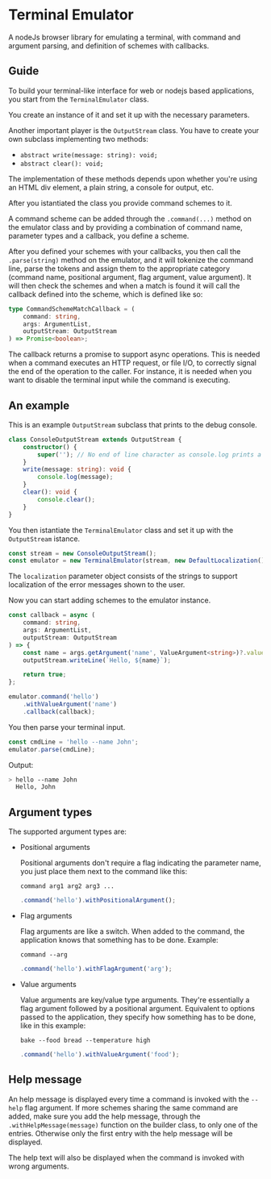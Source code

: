 # Terminal Emulator

A nodeJs browser library for emulating a terminal, with command and argument parsing, and definition of schemes with callbacks.

## Guide

To build your terminal-like interface for web or nodejs based applications, you start from the `TerminalEmulator` class.

You create an instance of it and set it up with the necessary parameters.

Another important player is the `OutputStream` class. You have to create your own subclass implementing two methods:

-   `abstract write(message: string): void;`
-   `abstract clear(): void;`

The implementation of these methods depends upon whether you're using an HTML div element, a plain string, a console for output, etc.

After you istantiated the class you provide command schemes to it.

A command scheme can be added through the `.command(...)` method on the emulator class and by providing a combination of command name, parameter types and a callback, you define a scheme.

After you defined your schemes with your callbacks, you then call the `.parse(string)` method on the emulator, and it will tokenize the command line, parse the tokens and assign them to the appropriate category (command name, positional argument, flag argument, value argument). It will then check the schemes and when a match is found it will call the callback defined into the scheme, which is defined like so:

```typescript
type CommandSchemeMatchCallback = (
    command: string,
    args: ArgumentList,
    outputStream: OutputStream
) => Promise<boolean>;
```

The callback returns a promise to support async operations. This is needed when a command executes an HTTP request, or file I/O, to correctly signal the end of the operation to the caller. For instance, it is needed when you want to disable the terminal input while the command is executing.

## An example

This is an example `OutputStream` subclass that prints to the debug console.

```typescript
class ConsoleOutputStream extends OutputStream {
    constructor() {
        super(''); // No end of line character as console.log prints a newline by default
    }
    write(message: string): void {
        console.log(message);
    }
    clear(): void {
        console.clear();
    }
}
```

You then istantiate the `TerminalEmulator` class and set it up with the `OutputStream` istance.

```typescript
const stream = new ConsoleOutputStream();
const emulator = new TerminalEmulator(stream, new DefaultLocalization());
```

The `localization` parameter object consists of the strings to support localization of the error messages shown to the user.

Now you can start adding schemes to the emulator instance.

```typescript
const callback = async (
    command: string,
    args: ArgumentList,
    outputStream: OutputStream
) => {
    const name = args.getArgument('name', ValueArgument<string>)?.value;
    outputStream.writeLine(`Hello, ${name}`);

    return true;
};

emulator.command('hello')
    .withValueArgument('name')
    .callback(callback);
```

You then parse your terminal input.

```typescript
const cmdLine = 'hello --name John';
emulator.parse(cmdLine);
```

Output:

```bash
> hello --name John
  Hello, John
```

## Argument types

The supported argument types are:

-   Positional arguments

    Positional arguments don't require a flag indicating the parameter name, you just place them next to the command like this:

    `command arg1 arg2 arg3 ...`

    ```typescript
    .command('hello').withPositionalArgument();
    ```

-   Flag arguments

    Flag arguments are like a switch. When added to the command, the application knows that something has to be done. Example:

    `command --arg`

    ```typescript
    .command('hello').withFlagArgument('arg');
    ```

-   Value arguments

    Value arguments are key/value type arguments. They're essentially a flag argument followed by a positional argument. Equivalent to options passed to the application, they specify how something has to be done, like in this example:

    `bake --food bread --temperature high`

    ```typescript
    .command('hello').withValueArgument('food');
    ```

## Help message

An help message is displayed every time a command is invoked with the `--help` flag argument. If more schemes sharing the same command are added, make sure you add the help message, through the `.withHelpMessage(message)` function on the builder class, to only one of the entries. Otherwise only the first entry with the help message will be displayed.

The help text will also be displayed when the command is invoked with wrong arguments.
